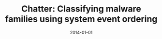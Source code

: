 ---
title: "Chatter: Classifying malware families using system event ordering"
collection: publications
permalink: /publication/2014-01-01-Chatter-Classifying-malware-families-using-system-event-ordering
date: 2014-01-01
venue: 'In the proceedings of IEEE Conference on Communications and Network Security, CNS 2014, San Francisco, CA, USA, October 29-31, 2014'
paperurl: 'https://doi.org/10.1109/CNS.2014.6997496'
citation: ' David Mohaisen,  Andrew West,  Allison Mankin,  Omar Alrawi, &quot;Chatter: Classifying malware families using system event ordering.&quot; In the proceedings of IEEE Conference on Communications and Network Security, CNS 2014, San Francisco, CA, USA, 2014.'
---